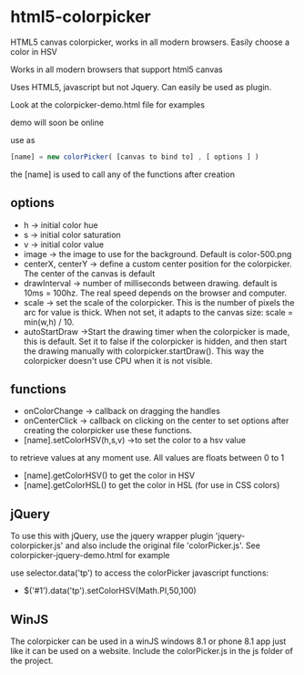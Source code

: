 html5-colorpicker
=================

HTML5 canvas colorpicker, works in all modern browsers. Easily choose a color in HSV

Works in all modern browsers that support html5 canvas

Uses HTML5, javascript but not Jquery. Can easily be used as plugin.

Look at the colorpicker-demo.html file for examples

demo will soon be online

use as 
```js
[name] = new colorPicker( [canvas to bind to] , [ options ] )
```
the [name] is used to call any of the functions after creation

## options ##
* h		 	 -> initial color hue
* s		 	 -> initial color saturation
* v  	 	 -> initial color value
* image		 -> the image to use for the background. Default is color-500.png
* centerX, centerY -> define a custom center position for the colorpicker. The center of the canvas is default
* drawInterval	   -> number of milliseconds between drawing. default is 10ms = 100hz. The real speed depends on the browser and computer.
* scale			 -> set the scale of the colorpicker. This is the number of pixels the arc for value is thick. When not set, it adapts to the canvas size: scale = min(w,h) / 10.
* autoStartDraw	->Start the drawing timer when the colorpicker is made, this is default. Set it to false if the colorpicker is hidden, and then start the drawing manually with colorpicker.startDraw(). This way the colorpicker doesn't use CPU when it is not visible.

## functions ##
* onColorChange 	 -> callback on dragging the handles
* onCenterClick 	 -> callback on clicking on the center
to set options after creating the colorpicker use these functions.
* [name].setColorHSV(h,s,v)	->to set the color to a hsv value
	
to retrieve values at any moment use. All values are floats between 0 to 1
* [name].getColorHSV() to get the color in HSV
* [name].getColorHSL() to get the color in HSL (for use in CSS colors)


## jQuery ##
To use this with jQuery, use the jquery wrapper plugin 'jquery-colorpicker.js' and also include the original file 'colorPicker.js'.
See colorpicker-jquery-demo.html for example

use selector.data('tp') to access the colorPicker javascript functions:
* $('#1').data('tp').setColorHSV(Math.PI,50,100)

## WinJS ##
The colorpicker can be used in a winJS windows 8.1 or phone 8.1 app just like it can be used on a website.
Include the colorPicker.js in the js folder of the project.
